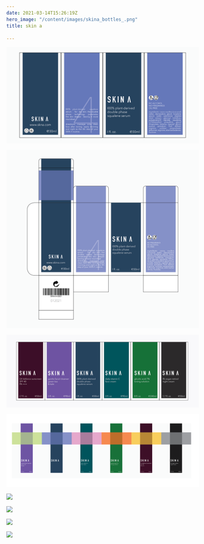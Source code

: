 ```yaml
---
date: 2021-03-14T15:26:19Z
hero_image: "/content/images/skina_bottles_.png"
title: skin a

---
```

![](/content/images/skna-box-sides2.png)

![](/content/images/skna_box_layout.png)

![](/content/images/skna-product-labels2.jpg)

![](/content/images/6-labels-colours-side.png)

![](/content/images/skina_right.png)

![](/content/images/skina_bottles_.png)

![](/content/images/skin_a_box_2-1.png)

![](/content/images/skin_a_box_render.png)